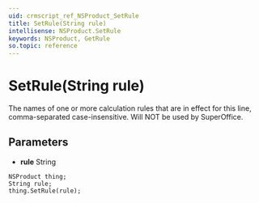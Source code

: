 ```yaml
---
uid: crmscript_ref_NSProduct_SetRule
title: SetRule(String rule)
intellisense: NSProduct.SetRule
keywords: NSProduct, GetRule
so.topic: reference
---
```


# SetRule(String rule)

The names of one or more calculation rules that are in effect for this line, comma-separated case-insensitive. Will NOT be used by SuperOffice.

## Parameters

* **rule** String

```crmscript
NSProduct thing;
String rule;
thing.SetRule(rule);
```

